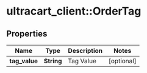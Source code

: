 # ultracart_client::OrderTag

## Properties
Name | Type | Description | Notes
------------ | ------------- | ------------- | -------------
**tag_value** | **String** | Tag Value | [optional] 


